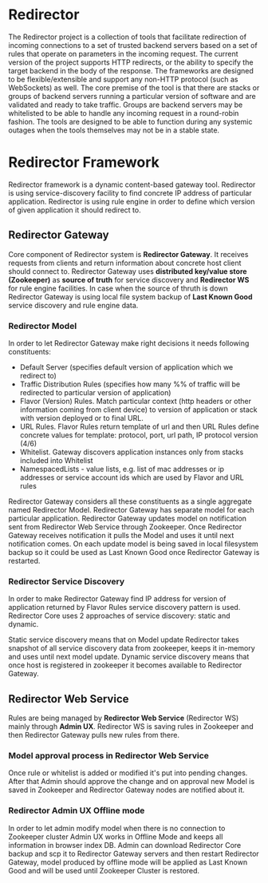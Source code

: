 # Redirector

The Redirector project is a collection of tools that facilitate redirection of incoming connections to a set of trusted backend servers based on a set of rules that operate on parameters in the incoming request. The current version of the project supports HTTP redirects, or the ability to specify the target backend in the body of the response. The frameworks are designed to be flexible/extensible and support any non-HTTP protocol (such as WebSockets) as well. The core premise of the tool is that there are stacks or groups of backend servers running a particular version of software and are validated and ready to take traffic. Groups are backend servers may be whitelisted to be able to handle any incoming request in a round-robin fashion. The tools are designed to be able to function during any systemic outages when the tools themselves may not be in a stable state.

# Redirector Framework

Redirector framework is a dynamic content-based gateway tool. Redirector is using service-discovery facility to find concrete IP address of particular application.
Redirector is using rule engine in order to define which version of given application it should redirect to. 

## Redirector Gateway

Core component of Redirector system is **Redirector Gateway**. It receives requests from clients and return information 
about concrete host client should connect to. Redirector Gateway uses **distributed key/value store (Zookeeper)** as **source of truth** for 
service discovery and **Redirector WS** for rule engine facilities. In case when the source of thruth is down Redirector Gateway is using local file system backup of 
**Last Known Good** service discovery and rule engine data.

### Redirector Model

In order to let Redirector Gateway make right decisions it needs following constituents:

- Default Server (specifies default version of application which we redirect to)
- Traffic Distribution Rules (specifies how many %% of traffic will be redirected to particular version of application)
- Flavor (Version) Rules. Match particular context (http headers or other information coming from client device) to version of application or 
 stack with version deployed or to final URL.
- URL Rules. Flavor Rules return template of url and then URL Rules define concrete values for template: protocol, port, url path, IP protocol version (4/6)
- Whitelist. Gateway discovers application instances only from stacks included into Whitelist
- NamespacedLists - value lists, e.g. list of mac addresses or ip addresses or service account ids which are used by Flavor and URL rules

Redirector Gateway considers all these constituents as a single aggregate named Redirector Model. Redirector Gateway has separate model for each particular application.
Redirector Gateway updates model on notification sent from Redirector Web Service through Zookeeper. Once Redirector Gateway receives notification it pulls the Model and uses it until next notification comes. 
On each update model is being saved in local filesystem backup so it could be used as Last Known Good once Redirector Gateway is restarted.

### Redirector Service Discovery

In order to make Redirector Gateway find IP address for version of application returned by Flavor Rules service discovery pattern is used. 
Redirector Core uses 2 approaches of service discovery: static and dynamic.


Static service discovery means that on Model update Redirector takes snapshot of all service discovery data from zookeeper, keeps it in-memory and uses until next model update.
Dynamic service discovery means that once host is registered in zookeeper it becomes available to Redirector Gateway.

## Redirector Web Service

Rules are being managed by **Redirector Web Service** (Redirector WS) mainly through **Admin UX**. 
Redirector WS is saving rules in Zookeeper and then Redirector Gateway pulls new rules from there. 

### Model approval process in Redirector Web Service

Once rule or whitelist is added or modified it's put into pending changes. After that Admin should approve the change and on approval new Model is saved in Zookeeper and Redirector Gateway nodes are notified about it.

### Redirector Admin UX Offline mode

In order to let admin modify model when there is no connection to Zookeeper cluster Admin UX works in Offline Mode and keeps all information in
browser index DB. Admin can download Redirector Core backup and scp it to Redirector Gateway servers and then restart Redirector Gateway, model produced by offline mode will be applied as Last Known Good and will be used until
Zookeeper Cluster is restored.
